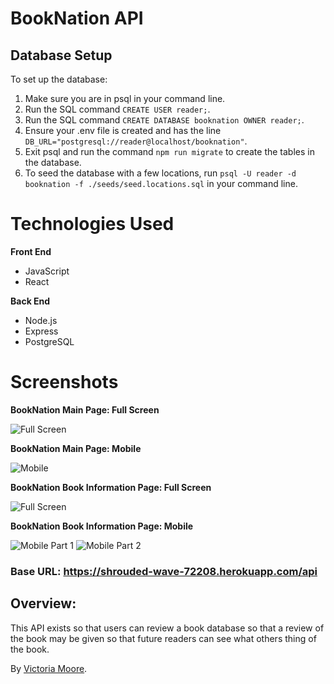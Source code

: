 # BookNation API

## Database Setup
To set up the database:
1. Make sure you are in psql in your command line.
2. Run the SQL command `CREATE USER reader;`.
3. Run the SQL command `CREATE DATABASE booknation OWNER reader;`.
4. Ensure your .env file is created and has the line `DB_URL="postgresql://reader@localhost/booknation"`.
5. Exit psql and run the command `npm run migrate` to create the tables in the database.
6. To seed the database with a few locations, run `psql -U reader -d booknation -f ./seeds/seed.locations.sql` in your command line.

# Technologies Used

**Front End**

* JavaScript
* React

**Back End**

* Node.js
* Express
* PostgreSQL

# Screenshots

**BookNation Main Page: Full Screen**


![Full Screen](https://user-images.githubusercontent.com/53195545/81482067-39b82b80-91e9-11ea-9289-3d4a0aaa15af.png)

**BookNation Main Page: Mobile**


![Mobile](https://user-images.githubusercontent.com/53195545/81482069-3b81ef00-91e9-11ea-80de-a867cf9f42e3.png)


**BookNation Book Information Page: Full Screen**


![Full Screen](https://user-images.githubusercontent.com/53195545/81482075-4046a300-91e9-11ea-9410-96b5eadf730d.png)

**BookNation Book Information Page: Mobile**


![Mobile Part 1](https://user-images.githubusercontent.com/53195545/81482071-3cb31c00-91e9-11ea-85b6-d581551f0d40.png)
![Mobile Part 2](https://user-images.githubusercontent.com/53195545/81482073-3de44900-91e9-11ea-83ff-ac7a43f68b98.png)

### Base URL: https://shrouded-wave-72208.herokuapp.com/api

## Overview:

This API exists so that users can review a book database so that a review of the book may be given so that future readers can see what others thing of the book.


By [Victoria Moore](https://github.com/JaggerSofia). 